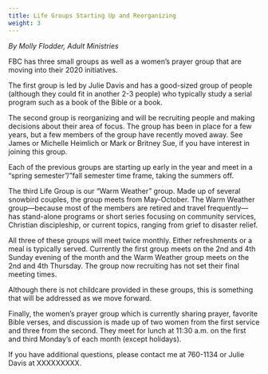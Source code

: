 ```yaml
---
title: Life Groups Starting Up and Reorganizing
weight: 3
---
```


*By Molly Flodder, Adult Ministries*  




FBC has three small groups as well as a women’s prayer group that are moving into their 2020 initiatives.  
 
The first group is led by Julie Davis and has a good-sized group of people (although they could fit in another 2-3 people) who typically study a serial program such as a book of the Bible or a book.
 
The second group is reorganizing and will be recruiting people and making decisions about their area of focus.  The group has been in place for a few years, but a few members of the group have recently moved away.  See James or Michelle Heimlich or Mark or Britney Sue, if you have interest in joining this group.
 
Each of the previous groups are starting up early in the year and meet in a “spring semester”/”fall semester time frame, taking the summers off.   
 
The third Life Group is our “Warm Weather” group.  Made up of several snowbird couples, the group meets from May-October.  The Warm Weather group—because most of the members are retired and travel frequently—has stand-alone programs or short series focusing on community services, Christian discipleship, or current topics, ranging from grief to disaster relief.
 
All three of these groups will meet twice monthly.  Either refreshments or a meal is typically served.  Currently the first group meets on the 2nd and 4th Sunday evening of the month and the Warm Weather group meets on the 2nd and 4th Thursday.  The group now recruiting has not set their final meeting times. 
 
Although there is not childcare provided in these groups, this is something that will be addressed as we move forward.
 
Finally, the women’s prayer group which is currently sharing prayer, favorite Bible verses, and discussion is made up of two women from the first service and three from the second.  They meet for lunch at 11:30 a.m. on the first and third Monday’s of each month (except holidays).
 
If you have additional questions, please contact me at 760-1134 or Julie Davis at XXXXXXXXX.